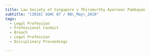 ```yaml
---
title: Law Society of Singapore v Thirumurthy Ayernaar Pambayan 
subtitle: "[2016] SGHC 87 / 06\_May\_2016"
tags:
  - Legal Profession
  - Professional Conduct
  - Breach
  - Legal Profession
  - Disciplinary Proceedings

---
```


